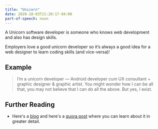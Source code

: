 ```yaml
---
title: "Unicorn"
date: 2020-10-03T21:20:17-04:00
part-of-speech: noun
---
```


A Unicorn software developer is someone who knows web development and also has design skills.<br>

Employers love a good unicorn developer so it’s always a good idea for a web designer to learn coding skills (and vice-versa)!

## Example

> I’m a unicorn developer — Android developer cum UX consultant + graphic designer & graphic artist. 
You might wonder how I can be all that, you may not believe that I can do all the above. But yes, I exist.

## Further Reading
- Here's a [blog](https://easternpeak.com/blog/3-in-1-developer-a-jack-of-all-trades-or-a-unicorn/) and here's 
a [quora post](https://www.quora.com/What-is-a-unicorn-developer) where you can learn about it in greater detail.


